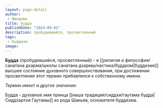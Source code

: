 ```yaml
---
layout: page-detail
author:
 - Яшодеви
title: будда
publishDate: "2024-09-01"
description: пробудившийся, просветленный
tags:
 - буддизм
image: 
---
```

**Будда** (пробудившийся, просветленный) - в [[религия и философия/санатана дхарма/школы санатана дхармы/настика/буддизм|буддизме]] высшее состояние духовного совершенствования, при достижении просветления этот термин прибавлялся к собственному имени. 

*Термин имеет и другое значение:*

Будда - духовное имя принца [[наша традиция/сиддхи/гаутама будда|Сиддхартхи Гаутамы]] из рода Шакьев, основателя буддизма.

